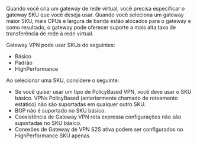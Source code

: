 Quando você cria um gateway de rede virtual, você precisa especificar o gateway SKU que você deseja usar. Quando você seleciona um gateway maior SKU, mais CPUs e largura de banda estão alocados para o gateway e como resultado, o gateway pode oferecer suporte a mais alta taxa de transferência de rede à rede virtual.

Gateway VPN pode usar SKUs do seguintes:

- Básico
- Padrão
- HighPerformance

Ao selecionar uma SKU, considere o seguinte:

- Se você quiser usar um tipo de PolicyBased VPN, você deve usar o SKU básico. VPNs PolicyBased (anteriormente chamado de roteamento estático) não são suportadas em qualquer outro SKU.
- BGP não é suportado no SKU básico.
- Coexistência de Gateway VPN rota expressa configurações não são suportadas no SKU básico.
- Conexões de Gateway de VPN S2S ativa podem ser configurados no HighPerformance SKU apenas.
